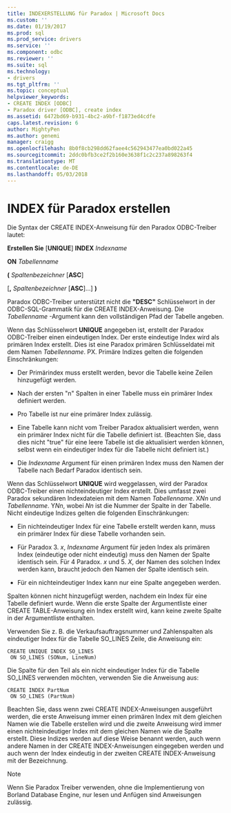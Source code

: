```yaml
---
title: INDEXERSTELLUNG für Paradox | Microsoft Docs
ms.custom: ''
ms.date: 01/19/2017
ms.prod: sql
ms.prod_service: drivers
ms.service: ''
ms.component: odbc
ms.reviewer: ''
ms.suite: sql
ms.technology:
- drivers
ms.tgt_pltfrm: ''
ms.topic: conceptual
helpviewer_keywords:
- CREATE INDEX [ODBC]
- Paradox driver [ODBC], create index
ms.assetid: 6472bd69-b931-4bc2-a9bf-f1873ed4cdfe
caps.latest.revision: 6
author: MightyPen
ms.author: genemi
manager: craigg
ms.openlocfilehash: 8b0f8cb298dd62faee4c562943477ea0bd022a45
ms.sourcegitcommit: 2ddc0bfb3ce2f2b160e3638f1c2c237a898263f4
ms.translationtype: MT
ms.contentlocale: de-DE
ms.lasthandoff: 05/03/2018
---
```

# <a name="create-index-for-paradox"></a>INDEX für Paradox erstellen
Die Syntax der CREATE INDEX-Anweisung für den Paradox ODBC-Treiber lautet:  
  
 **Erstellen Sie** [**UNIQUE**] **INDEX** *Indexname*  
  
 **ON** *Tabellenname*  
  
 **(** *Spaltenbezeichner* [**ASC**]  
  
 [**,** *Spaltenbezeichner* [**ASC**]...] **)**  
  
 Paradox ODBC-Treiber unterstützt nicht die **"DESC"** Schlüsselwort in der ODBC-SQL-Grammatik für die CREATE INDEX-Anweisung. Die *Tabellenname* -Argument kann den vollständigen Pfad der Tabelle angeben.  
  
 Wenn das Schlüsselwort **UNIQUE** angegeben ist, erstellt der Paradox ODBC-Treiber einen eindeutigen Index. Der erste eindeutige Index wird als primären Index erstellt. Dies ist eine Paradox primären Schlüsseldatei mit dem Namen *Tabellenname*. PX. Primäre Indizes gelten die folgenden Einschränkungen:  
  
-   Der Primärindex muss erstellt werden, bevor die Tabelle keine Zeilen hinzugefügt werden.  
  
-   Nach der ersten "n" Spalten in einer Tabelle muss ein primärer Index definiert werden.  
  
-   Pro Tabelle ist nur eine primärer Index zulässig.  
  
-   Eine Tabelle kann nicht vom Treiber Paradox aktualisiert werden, wenn ein primärer Index nicht für die Tabelle definiert ist. (Beachten Sie, dass dies nicht "true" für eine leere Tabelle ist die aktualisiert werden können, selbst wenn ein eindeutiger Index für die Tabelle nicht definiert ist.)  
  
-   Die *Indexname* Argument für einen primären Index muss den Namen der Tabelle nach Bedarf Paradox identisch sein.  
  
 Wenn das Schlüsselwort **UNIQUE** wird weggelassen, wird der Paradox ODBC-Treiber einen nichteindeutiger Index erstellt. Dies umfasst zwei Paradox sekundären Indexdateien mit dem Namen *Tabellenname*. X*Nn* und *Tabellenname*. Y*Nn*, wobei *Nn* ist die Nummer der Spalte in der Tabelle. Nicht eindeutige Indizes gelten die folgenden Einschränkungen:  
  
-   Ein nichteindeutiger Index für eine Tabelle erstellt werden kann, muss ein primärer Index für diese Tabelle vorhanden sein.  
  
-   Für Paradox 3. *x*, *Indexname* Argument für jeden Index als primären Index (eindeutige oder nicht eindeutig) muss den Namen der Spalte identisch sein. Für 4 Paradox. *x* und 5. *X*, der Namen des solchen Index werden kann, braucht jedoch den Namen der Spalte identisch sein.  
  
-   Für ein nichteindeutiger Index kann nur eine Spalte angegeben werden.  
  
 Spalten können nicht hinzugefügt werden, nachdem ein Index für eine Tabelle definiert wurde. Wenn die erste Spalte der Argumentliste einer CREATE TABLE-Anweisung ein Index erstellt wird, kann keine zweite Spalte in der Argumentliste enthalten.  
  
 Verwenden Sie z. B. die Verkaufsauftragsnummer und Zahlenspalten als eindeutiger Index für die Tabelle SO_LINES Zeile, die Anweisung ein:  
  
```  
CREATE UNIQUE INDEX SO_LINES  
 ON SO_LINES (SONum, LineNum)  
```  
  
 Die Spalte für den Teil als ein nicht eindeutiger Index für die Tabelle SO_LINES verwenden möchten, verwenden Sie die Anweisung aus:  
  
```  
CREATE INDEX PartNum  
 ON SO_LINES (PartNum)  
```  
  
 Beachten Sie, dass wenn zwei CREATE INDEX-Anweisungen ausgeführt werden, die erste Anweisung immer einen primären Index mit dem gleichen Namen wie die Tabelle erstellen wird und die zweite Anweisung wird immer einen nichteindeutiger Index mit dem gleichen Namen wie die Spalte erstellt. Diese Indizes werden auf diese Weise benannt werden, auch wenn andere Namen in der CREATE INDEX-Anweisungen eingegeben werden und auch wenn der Index eindeutig in der zweiten CREATE INDEX-Anweisung mit der Bezeichnung.  
  
> [!NOTE]  
>  Wenn Sie Paradox Treiber verwenden, ohne die Implementierung von Borland Database Engine, nur lesen und Anfügen sind Anweisungen zulässig.
